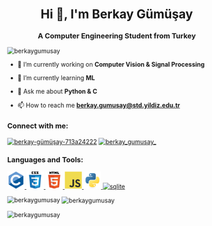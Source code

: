 <h1 align="center">Hi 👋, I'm Berkay Gümüşay</h1>
<h3 align="center">A Computer Engineering Student from Turkey</h3>

<p align="left"> <img src="https://komarev.com/ghpvc/?username=berkaygumusay&label=Profile%20views&color=0e75b6&style=flat" alt="berkaygumusay" /> </p>

- 🔭 I’m currently working on **Computer Vision & Signal Processing**

- 🌱 I’m currently learning **ML**

- 💬 Ask me about **Python & C**

- 📫 How to reach me **berkay.gumusay@std.yildiz.edu.tr**

<h3 align="left">Connect with me:</h3>
<p align="left">
<a href="https://linkedin.com/in/berkay-gümüşay-713a24222" target="blank"><img align="center" src="https://raw.githubusercontent.com/rahuldkjain/github-profile-readme-generator/master/src/images/icons/Social/linked-in-alt.svg" alt="berkay-gümüşay-713a24222" height="30" width="40" /></a>
<a href="https://instagram.com/berkay_gumusay_" target="blank"><img align="center" src="https://raw.githubusercontent.com/rahuldkjain/github-profile-readme-generator/master/src/images/icons/Social/instagram.svg" alt="berkay_gumusay_" height="30" width="40" /></a>
</p>

<h3 align="left">Languages and Tools:</h3>
<p align="left"> <a href="https://www.cprogramming.com/" target="_blank" rel="noreferrer"> <img src="https://raw.githubusercontent.com/devicons/devicon/master/icons/c/c-original.svg" alt="c" width="40" height="40"/> </a> <a href="https://www.w3schools.com/css/" target="_blank" rel="noreferrer"> <img src="https://raw.githubusercontent.com/devicons/devicon/master/icons/css3/css3-original-wordmark.svg" alt="css3" width="40" height="40"/> </a> <a href="https://www.w3.org/html/" target="_blank" rel="noreferrer"> <img src="https://raw.githubusercontent.com/devicons/devicon/master/icons/html5/html5-original-wordmark.svg" alt="html5" width="40" height="40"/> </a> <a href="https://developer.mozilla.org/en-US/docs/Web/JavaScript" target="_blank" rel="noreferrer"> <img src="https://raw.githubusercontent.com/devicons/devicon/master/icons/javascript/javascript-original.svg" alt="javascript" width="40" height="40"/> </a>  <a href="https://www.python.org" target="_blank" rel="noreferrer"> <img src="https://raw.githubusercontent.com/devicons/devicon/master/icons/python/python-original.svg" alt="python" width="40" height="40"/> </a> <a href="https://www.sqlite.org/" target="_blank" rel="noreferrer"> <img src="https://www.vectorlogo.zone/logos/sqlite/sqlite-icon.svg" alt="sqlite" width="40" height="40"/> </a> </p>

<p><img align="left" src="https://github-readme-stats.vercel.app/api/top-langs?username=berkaygumusay&show_icons=true&theme=dark&title_color=b319a6&text_color=b319a6&bg_color=000000&locale=en&layout=compact" alt="berkaygumusay" /></p>

<p>&nbsp;<img align="center" src="https://github-readme-stats.vercel.app/api?username=berkaygumusay&show_icons=true&theme=dark&title_color=b319a6&text_color=b319a6&locale=en" alt="berkaygumusay" /></p>

<p><img align="center" src="https://github-readme-streak-stats.herokuapp.com/?user=berkaygumusay&theme=dark" alt="berkaygumusay" /></p>
